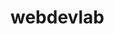# webdevlab
<!DOCTYPE html>
<html lang="en">
  <head>
    <title>Title Goes Here</title>
  </head>
  <body>
    <!--OUR VIEWABLE ELEMENTS GO HERE-->
  </body>
</html>
